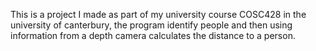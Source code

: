 This is a project I made as part of my university course COSC428 in the university of canterbury, 
the program identify people and then using information from a depth camera calculates the distance to a person.
